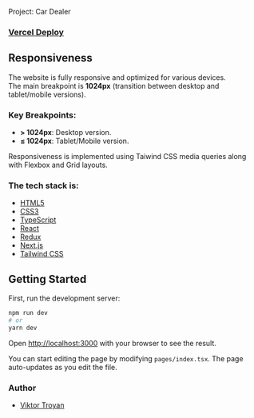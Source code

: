 Project: Car Dealer

### [Vercel Deploy](https://car-dealer-app-kappa.vercel.app/)

## Responsiveness

The website is fully responsive and optimized for various devices.  
The main breakpoint is **1024px** (transition between desktop and tablet/mobile versions).

### Key Breakpoints:
- **> 1024px**: Desktop version.
- **≤ 1024px**: Tablet/Mobile version.

Responsiveness is implemented using Taiwind CSS media queries along with Flexbox and Grid layouts.

### The tech stack is:

- [HTML5](https://developer.mozilla.org/en-US/docs/Web/HTML)
- [CSS3](https://developer.mozilla.org/en-US/docs/Web/CSS)
- [TypeScript](https://developer.mozilla.org/en-US/docs/Glossary/TypeScript)
- [React](https://legacy.reactjs.org/)
- [Redux](https://redux.js.org/)
- [Next.js](https://nextjs.org/docs)
- [Tailwind CSS](https://tailwindcss.com/docs/installation/using-vite)

## Getting Started

First, run the development server:

```bash
npm run dev
# or
yarn dev
```

Open [http://localhost:3000](http://localhost:3000) with your browser to see the result.

You can start editing the page by modifying `pages/index.tsx`. The page auto-updates as you edit the file.

### Author

- [Viktor Troyan](https://github.com/FastikDev)